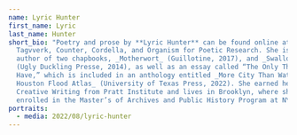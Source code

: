 ```yaml
---
name: Lyric Hunter
first_name: Lyric
last_name: Hunter
short_bio: "Poetry and prose by **Lyric Hunter** can be found online at
  Tagvverk, Counter, Cordella, and Organism for Poetic Research. She is the
  author of two chapbooks, _Motherwort_ (Guillotine, 2017), and _Swallower_
  (Ugly Duckling Presse, 2014), as well as an essay called “The Only Thing You
  Have,” which is included in an anthology entitled _More City Than Water: A
  Houston Flood Atlas_ (University of Texas Press, 2022). She earned her MFA in
  Creative Writing from Pratt Institute and lives in Brooklyn, where she is
  enrolled in the Master’s of Archives and Public History Program at NYU."
portraits:
  - media: 2022/08/lyric-hunter
---
```

